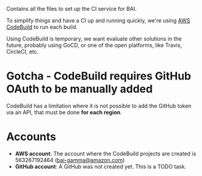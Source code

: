 <!---
  Copyright 2019 Amazon.com, Inc. or its affiliates. All Rights Reserved.

  Licensed under the Apache License, Version 2.0 (the "License").
  You may not use this file except in compliance with the License.
  A copy of the License is located at

      http://www.apache.org/licenses/LICENSE-2.0

  or in the "license" file accompanying this file. This file is distributed
  on an "AS IS" BASIS, WITHOUT WARRANTIES OR CONDITIONS OF ANY KIND, either
  express or implied. See the License for the specific language governing
  permissions and limitations under the License.
-->
Contains all the files to set up the CI service for BAI.

To simplify things and have a CI up and running quickly, we're using [AWS CodeBuild](https://aws.amazon.com/codebuild/)
to run each build.

Using CodeBuild is temporary, we want evaluate other solutions in the future, probably using GoCD, or one of the open
platforms, like Travis, CircleCI, etc.

# Gotcha - CodeBuild requires GitHub OAuth to be manually added

CodeBuild has a limitation where it is not possible to add the GitHub token via an API, that must be done
**for each region**.  

# Accounts

- **AWS account**: The account where the CodeBuild projects are created is 563267192464 (bai-gamma@amazon.com)
- **GitHub account**: A GitHub was not created yet. This is a TODO task.
